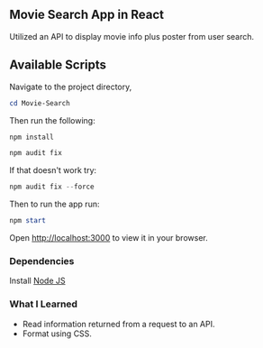 ## Movie Search App in React

Utilized an API to display movie info plus poster from user search.

## Available Scripts

Navigate to the project directory,
```powershell
cd Movie-Search
```

Then run the following:

```powershell
npm install
```
```powershell
npm audit fix
```
If that doesn't work try:
```powershell
npm audit fix --force
```
Then to run the app run:
```powershell
npm start
```
Open [http://localhost:3000](http://localhost:3000) to view it in your browser.

### Dependencies
Install [Node JS](https://nodejs.org/en/download/)

### What I Learned
* Read information returned from a request to an API.
* Format using CSS.
